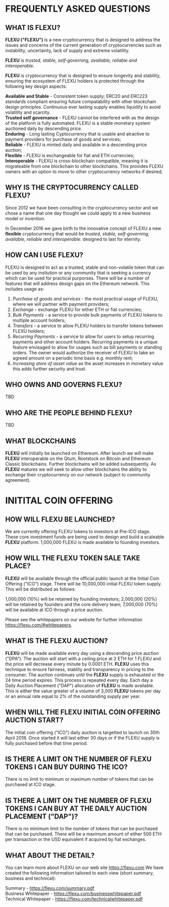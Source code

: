 # FREQUENTLY ASKED QUESTIONS #

## WHAT IS FLEXU? ##

**FLEXU ("FLEXU")** is a new cryptocurrency that is designed to address the issues and concerns of the current generation of cryptocurrencies such as instability, uncertainty, lack of supply and extreme volatility.

**FLEXU** is _trusted, stable, self-governing, available, reliable and interoperable._  

**FLEXU** is cryptocurrency that is designed to ensure longevity and stability, ensuring the ecosystem of FLEXU holders is protected through the following key design aspects:

**Available and Stable** - Consistent token supply; ERC20 and ERC223 standards compliant ensuring future compatability with other blockchain design principles. Continuous ever lasting supply enables liquidity to avoid volatility and scarcity.  
**Trusted self governance** - FLEXU cannot be interfered with as the design of the platform is fully automated. FLEXU is a stable monetary system auctioned daily by descending price.  
**Enduring** - Long lasting Cyptocurrency that is usable and atractive to payment providers for purchase of goods and services;  
**Reliable** - FLEXU is minted daily and available in a descending price auction;  
**Flexible** - FLEXU is exchangeable for fiat and ETH currencies;  
**Interoperable** - FLEXU is cross-blockchain compatible, meaning it is migrateable from one blockchain to other blockchains. This provides FLEXU owners with an option to move to other cryptocurrency networks if desired;  

## WHY IS THE CRYPTOCURRENCY CALLED FLEXU? ##

Since 2012 we have been consulting in the cryptocurrency sector and we chose a name that one day thought we could apply to a new business model or invention.   

In December 2016 we gave birth to the innovative concept of FLEXU a new **flexible** cryptocurrency that would be _trusted, stable, self-governing, available, reliable and interoperable._ designed to last for eternity.

## HOW CAN I USE FLEXU? ##

FLEXU is designed to act as a trusted, stable and non-volatile token that can be used by any instiution or any community that is seeking a currency which can be used for practical purporses. There will be a number of features that will address design gaps on the Ethereum network. This includes usage as:

1. _Purchase of goods and services_ - the most practical usage of FLEXU, where we will partner with payment providers;    
2. _Exchange_ - exchange FLEXU for either ETH or fiat currencies;  
3. _Bulk Payments_ - a service to provide bulk payments of FLEXU tokens to multiple account holders;  
4. _Transfers_ - a service to allow FLEXU holders to transfer tokens between FLEXU holders;  
5. _Recurring Payments_ - a service to allow for users to setup recurring payments and other account holders. Recurring payments is a unique feature envisaged to allow for usages such as bill payments or standing orders. The owner would authorize the receiver of FLEXU to take an agreed amount on a periodic time basis e.g. monthly rent;  
6. _Increasing store of asset value_ as the asset increases in monetary value this adds further security and trust.

## WHO OWNS AND GOVERNS FLEXU? ##

TBD

## WHO ARE THE PEOPLE BEHIND FLEXU? ##

TBD

## WHAT BLOCKCHAINS  ##

**FLEXU** will initially be launched on Ethereum. After launch we will make **FLEXU** interoperable on the Qtum, Rootstock on Bitcoin and Ethereum Classic blockchains. Further blockchains will be added subsequently. As **FLEXU** matures we will seek to allow other blockchains the ability to exchange their cryptocurrency on our network (subject to community agreement).  

# INITITAL COIN OFFERING ##

## HOW WILL FLEXU BE LAUNCHED? ##

We are currently offering FLEXU tokens to investors at Pre-ICO stage. These core investment funds are being used to design and build a scaleable **FLEXU** platform. 1,000,000 FLEXU is made available to founding investors.

## HOW WILL THE FLEXU TOKEN SALE TAKE PLACE? ##

**FLEXU** will be available through the official public launch at the Initial Coin Offering ("ICO") stage. There will be 10,000,000 initial FLEXU token supply. This will be distributed as follows:

1,000,000 (10%) will be retained by founding investors;
2,000,000 (20%) will be retained by founders and the core delivery team;
7,000,000 (70%) will be available at ICO through a price auction.

Please see the whitepapers on our website for further information https://flexu.com/#whitepapers.

## WHAT IS THE FLEXU AUCTION? ##

**FLEXU** will be made available every day using a descending price auction ("DPA"). The auction will start with a ceiling price at 2 ETH for 1 FLEXU and the price will decrease every minute by 0.0001 ETH. **FLEXU** uses this technique to ensure fairness, stablity and transparency in pricing to the consumer. The auction continues until the **FLEXU** supply is exhausted or the 24 time period expires. This process is repeated every day. Each day a Daily Auction Placement ("DAP") allocation of **FLEXU** is made available. This is either the value greater of a volume of 3,000 **FLEXU** tokens per day or an annual rate equal to 2% of the outstanding supply per year.  

## WHEN WILL THE FLEXU INITIAL COIN OFFERING AUCTION START? ##

The initial coin offering ("ICO") daily auction is targetted to launch on 30th April 2018. Once started it will last either 30 days or if the FLEXU supply is fully purchased before that time period. 

## IS THERE A LIMIT ON THE NUMBER OF FLEXU TOKENS I CAN BUY DURING THE ICO? ##

There is no limit to minimum or maximum number of tokens that can be purchased at ICO stage.

## IS THERE A LIMIT ON THE NUMBER OF FLEXU TOKENS I CAN BUY AT THE DAILY AUCTION PLACEMENT ("DAP")? ##

There is no minimum limit to the number of tokens that can be purchased that can be purchased. There will be a maximum amount of either 500 ETH per transaction or the USD equivalent if acquired by fiat exchanges.  

## WHAT ABOUT THE DETAIL? ##

You can learn more about FLEXU on our web site https://flexu.com
We have created the following information tailored to each view (short summary, business and technical):

Summary - https://flexu.com/summary.pdf  
Business Whitepaper - https://flexu.com/businesswhitepaper.pdf  
Technical Whitepaper - https://flexu.com/technicalwhitepaper.pdf 
